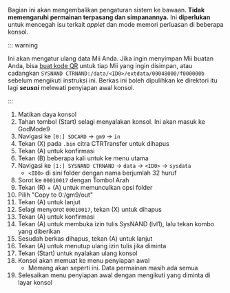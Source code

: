 Bagian ini akan mengembalikan pengaturan sistem ke bawaan. **Tidak memengaruhi permainan terpasang dan simpanannya.** Ini **diperlukan** untuk mencegah isu terkait _applet_ dan mode memori perluasan di beberapa konsol.

::: warning

Ini akan mengatur ulang data Mii Anda. Jika ingin menyimpan Mii buatan Anda, bisa [buat kode QR](https://en-americas-support.nintendo.com/app/answers/detail/a_id/298/~/how-to-generate-a-qr-code%E2%84%A2-for-a-mii) untuk tiap Mii yang ingin disimpan, atau cadangkan `SYSNAND CTRNAND:/data/<ID0>/extdata/00048000/f000000b` sebelum mengikuti instruksi ini. Berkas ini boleh dipulihkan ke direktori itu lagi _**seusai**_ melewati penyiapan awal konsol.

:::

1. Matikan daya konsol
2. Tahan tombol (Start) selagi menyalakan konsol. Ini akan masuk ke GodMode9
3. Navigasi ke `[0:] SDCARD` -> `gm9` -> `in`
4. Tekan (X) pada `.bin` citra CTRTransfer untuk dihapus
5. Tekan (A) untuk konfirmasi
6. Tekan (B) beberapa kali untuk ke menu utama
7. Navigasi ke `[1:] SYSNAND CTRNAND` -> `data` -> `<ID0>` -> `sysdata`
    - `<ID0>` di sini folder dengan nama berjumlah 32 huruf
8. Sorot ke `00010017` dengan Tombol Arah
9. Tekan (R) + (A) untuk memunculkan opsi folder
10. Pilih "Copy to 0:/gm9/out"
11. Tekan (A) untuk lanjut
12. Selagi menyorot `00010017`, tekan (X) untuk dihapus
13. Tekan (A) untuk konfirmasi
14. Tekan (A) untuk membuka izin tulis SysNAND (lvl1), lalu tekan kombo yang diberikan
15. Sesudah berkas dihapus, tekan (A) untuk lanjut
16. Tekan (A) untuk menutup ulang izin tulis jika diminta
17. Tekan (Start) untuk nyalakan ulang konsol
18. Konsol akan memuat ke menu penyiapan awal
    - Memang akan seperti ini. Data permainan masih ada semua
19. Selesaikan menu penyiapan awal dengan mengikuti yang diminta di layar konsol
